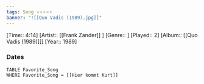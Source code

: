 ```yaml
---
tags: Song ⭐⭐⭐⭐⭐ 
banner: "![[Quo Vadis (1989).jpg]]"
---
```

[Time:: 4:14]
[Artist:: [[Frank Zander]] ]
[Genre:: ]
[Played:: 2]
[Album:: [[Quo Vadis (1989)]]]
[Year:: 1989]
### Dates
````dataview
TABLE Favorite_Song
WHERE Favorite_Song = [[Hier kommt Kurt]]
````